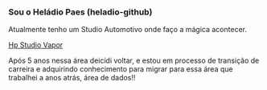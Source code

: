 ### Sou o Heládio Paes (heladio-github) 
Atualmente tenho um Studio Automotivo onde faço a mágica acontecer.

[Hp Studio Vapor](https://www.facebook.com/hpstudiovapor)


Após 5 anos nessa área deicidi voltar, e estou em processo de transição de carreira e adquirindo conhecimento para 
migrar para essa área que trabalhei a anos atrás, área de dados!!



